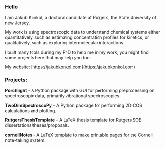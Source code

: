 ### Hello

I am Jakub Konkol, a doctoral candidate at Rutgers, the State University of new Jersey. 

My work is using spectroscopic data to understand chemical systems either quantitatively, such as estimating concentration profiles for kinetics, or qualitatively, such as exploring intermolecular interactions.

I built many tools during my PhD to help me in my work, you might find some projects here that may help you too.

My website: [https://jakubkonkol.com](https://jakubkonkol.com)

### Projects:

**Porchlight** - A Python package with GUI for performing preprocessing on spectroscopic data, primarily vibrational spectroscopies.

**TwoDimSpectroscoPy** - A Python package for performing 2D-COS calculations and plotting.

**RutgersThesisTemplate** - A LaTeX thesis template for Rutgers SOE dissertations/theses/proposals.

**cornellNotes** - A LaTeX template to make printable pages for the Cornell note-taking system.



<!--
**Jakub-Konkol/Jakub-Konkol** is a ✨ _special_ ✨ repository because its `README.md` (this file) appears on your GitHub profile.

Here are some ideas to get you started:

- 🔭 I’m currently working on ...
- 🌱 I’m currently learning ...
- 👯 I’m looking to collaborate on ...
- 🤔 I’m looking for help with ...
- 💬 Ask me about ...
- 📫 How to reach me: ...
- 😄 Pronouns: ...
- ⚡ Fun fact: ...
-->
